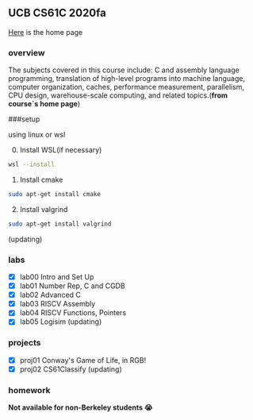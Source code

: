 ## UCB CS61C 2020fa

[Here](https://inst.eecs.berkeley.edu/~cs61c/fa20/) is the home page

### overview

The subjects covered in this course include: C and assembly language programming, translation of high-level programs into machine language, computer organization, caches, performance measurement, parallelism, CPU design, warehouse-scale computing, and related topics.(**from course`s home page**)

###setup

using linux or wsl

0. Install WSL(if necessary)
```bash
wsl --install
```
1. Install cmake
```bash
sudo apt-get install cmake
```
2. Install valgrind
```bash
sudo apt-get install valgrind
```

(updating)
### labs

- [x] lab00 Intro and Set Up
- [x] lab01 Number Rep, C and CGDB
- [x] lab02 Advanced C
- [x] lab03 RISCV Assembly
- [x] lab04 RISCV Functions, Pointers
- [x] lab05 Logisim
(updating)

### projects
- [x] proj01 Conway's Game of Life, in RGB!
- [x] proj02 CS61Classify
(updating)
### homework

**Not available for non-Berkeley students :sob:**

